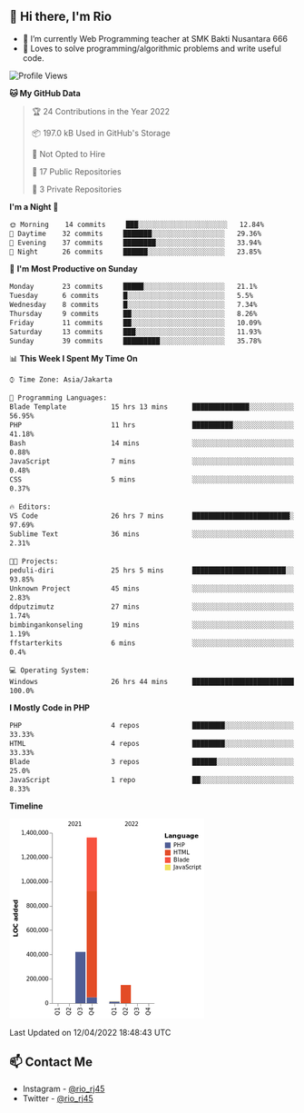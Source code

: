 ## 👋 Hi there, I'm Rio 

-  🔭 I’m currently Web Programming teacher at SMK Bakti Nusantara 666
-  💬 Loves to solve programming/algorithmic problems and write useful code.

<!--START_SECTION:waka-->
![Profile Views](http://img.shields.io/badge/Profile%20Views-13-blue)

**🐱 My GitHub Data** 

> 🏆 24 Contributions in the Year 2022
 > 
> 📦 197.0 kB Used in GitHub's Storage 
 > 
> 🚫 Not Opted to Hire
 > 
> 📜 17 Public Repositories 
 > 
> 🔑 3 Private Repositories  
 > 
**I'm a Night 🦉** 

```text
🌞 Morning    14 commits     ███░░░░░░░░░░░░░░░░░░░░░░   12.84% 
🌆 Daytime    32 commits     ███████░░░░░░░░░░░░░░░░░░   29.36% 
🌃 Evening    37 commits     ████████░░░░░░░░░░░░░░░░░   33.94% 
🌙 Night      26 commits     ██████░░░░░░░░░░░░░░░░░░░   23.85%

```
📅 **I'm Most Productive on Sunday** 

```text
Monday       23 commits     █████░░░░░░░░░░░░░░░░░░░░   21.1% 
Tuesday      6 commits      █░░░░░░░░░░░░░░░░░░░░░░░░   5.5% 
Wednesday    8 commits      █░░░░░░░░░░░░░░░░░░░░░░░░   7.34% 
Thursday     9 commits      ██░░░░░░░░░░░░░░░░░░░░░░░   8.26% 
Friday       11 commits     ██░░░░░░░░░░░░░░░░░░░░░░░   10.09% 
Saturday     13 commits     ███░░░░░░░░░░░░░░░░░░░░░░   11.93% 
Sunday       39 commits     █████████░░░░░░░░░░░░░░░░   35.78%

```


📊 **This Week I Spent My Time On** 

```text
⌚︎ Time Zone: Asia/Jakarta

💬 Programming Languages: 
Blade Template           15 hrs 13 mins      ██████████████░░░░░░░░░░░   56.95% 
PHP                      11 hrs              ██████████░░░░░░░░░░░░░░░   41.18% 
Bash                     14 mins             ░░░░░░░░░░░░░░░░░░░░░░░░░   0.88% 
JavaScript               7 mins              ░░░░░░░░░░░░░░░░░░░░░░░░░   0.48% 
CSS                      5 mins              ░░░░░░░░░░░░░░░░░░░░░░░░░   0.37%

🔥 Editors: 
VS Code                  26 hrs 7 mins       ████████████████████████░   97.69% 
Sublime Text             36 mins             ░░░░░░░░░░░░░░░░░░░░░░░░░   2.31%

🐱‍💻 Projects: 
peduli-diri              25 hrs 5 mins       ███████████████████████░░   93.85% 
Unknown Project          45 mins             ░░░░░░░░░░░░░░░░░░░░░░░░░   2.83% 
ddputzimutz              27 mins             ░░░░░░░░░░░░░░░░░░░░░░░░░   1.74% 
bimbingankonseling       19 mins             ░░░░░░░░░░░░░░░░░░░░░░░░░   1.19% 
ffstarterkits            6 mins              ░░░░░░░░░░░░░░░░░░░░░░░░░   0.4%

💻 Operating System: 
Windows                  26 hrs 44 mins      █████████████████████████   100.0%

```

**I Mostly Code in PHP** 

```text
PHP                      4 repos             ████████░░░░░░░░░░░░░░░░░   33.33% 
HTML                     4 repos             ████████░░░░░░░░░░░░░░░░░   33.33% 
Blade                    3 repos             ██████░░░░░░░░░░░░░░░░░░░   25.0% 
JavaScript               1 repo              ██░░░░░░░░░░░░░░░░░░░░░░░   8.33%

```


**Timeline**

![Chart not found](https://raw.githubusercontent.com/neushepa/neushepa/main/charts/bar_graph.png) 


 Last Updated on 12/04/2022 18:48:43 UTC
<!--END_SECTION:waka-->

## 📫 Contact Me
- Instagram - [@rio_rj45](https://www.instagram.com/rio_rj45/)
- Twitter - [@rio_rj45](https://twitter.com/rio_rj45)
